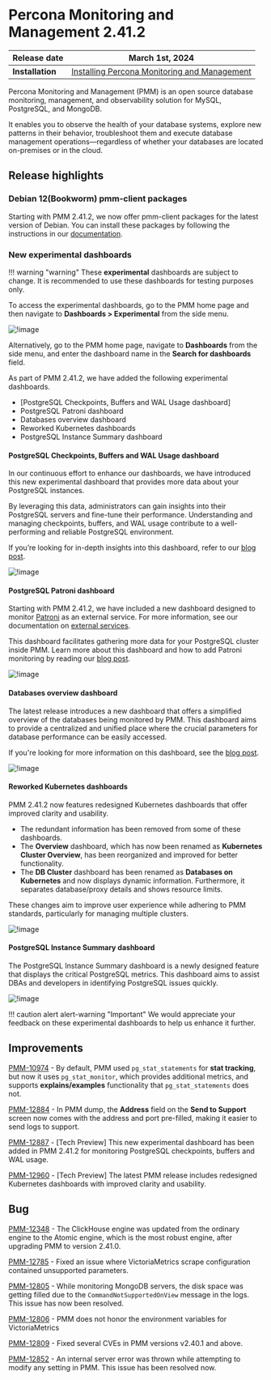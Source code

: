 # Percona Monitoring and Management 2.41.2

| **Release date** | March 1st, 2024                                                                                   |
| ----------------- | ----------------------------------------------------------------------------------------------- |
| **Installation** | [Installing Percona Monitoring and Management](https://www.percona.com/software/pmm/quickstart) |

Percona Monitoring and Management (PMM) is an open source database monitoring, management, and observability solution for MySQL, PostgreSQL, and MongoDB.

It enables you to observe the health of your database systems, explore new patterns in their behavior, troubleshoot them and execute database management operations—regardless of whether your databases are located on-premises or in the cloud.

## Release highlights


### Debian 12(Bookworm) pmm-client packages

Starting with PMM 2.41.2, we now offer pmm-client packages for the latest version of Debian. You can install these packages by following the instructions in our [documentation](https://docs.percona.com/percona-monitoring-and-management/setting-up/client/index.html#package-manager).

### New experimental dashboards

!!! warning "warning"
    These **experimental** dashboards are subject to change. It is recommended to use these dashboards for testing purposes only. 

To access the experimental dashboards, go to the PMM home page and then navigate to **Dashboards > Experimental** from the side menu.

![!image](../_images/path_experimental_dashboards.png)


Alternatively, go to the PMM home page,  navigate to  **Dashboards** from the side menu, and enter the dashboard name in the **Search for dashboards**  field.

As part of PMM 2.41.2, we have added the following experimental dashboards.

- [PostgreSQL Checkpoints, Buffers and WAL Usage dashboard]
- PostgreSQL Patroni dashboard
- Databases overview dashboard
- Reworked Kubernetes dashboards
- PostgreSQL Instance Summary dashboard


#### PostgreSQL Checkpoints, Buffers and WAL Usage dashboard

In our continuous effort to enhance our dashboards, we have introduced this new experimental dashboard that provides more data about your PostgreSQL instances.

By leveraging this data, administrators can gain insights into their PostgreSQL servers and fine-tune their performance. Understanding and managing checkpoints, buffers, and WAL usage contribute to a well-performing and reliable PostgreSQL environment.

If you’re looking for in-depth insights into this dashboard, refer to our [blog post](https://www.percona.com/blog/postgresql-checkpoints-buffers-and-wal-usage-with-percona-monitoring-and-management/).

![!image](../_images/pg_checkpoints_buffers_wal_dashboard.png)

#### PostgreSQL Patroni dashboard

Starting with PMM 2.41.2, we have included a new dashboard designed to monitor [Patroni](https://patroni.readthedocs.io/en/latest/) as an external service. For more information, see our documentation on [external services](https://docs.percona.com/percona-monitoring-and-management/setting-up/client/external.html).

This dashboard facilitates gathering more data for your PostgreSQL cluster inside PMM. Learn more about this dashboard and how to add Patroni monitoring by reading our [blog post](https://www.percona.com/blog/monitoring-a-postgresql-patroni-cluster/).

![!image](../_images/patroni_dashboard.png)


#### Databases overview dashboard

The latest release introduces a new dashboard that offers a simplified overview of the databases being monitored by PMM. This dashboard aims to provide a centralized and unified place where the crucial parameters for database performance can be easily accessed. 

If you're looking for more information on this dashboard, see the [blog post]().

![!image](../_images/databases_overview_dashboard.png)

#### Reworked Kubernetes dashboards

PMM 2.41.2 now features redesigned Kubernetes dashboards that offer improved clarity and usability.

- The redundant information has been removed from some of these dashboards.
- The **Overview** dashboard, which has now been renamed as **Kubernetes Cluster Overview**, has been reorganized and improved for better functionality.
- The **DB Cluster** dashboard has been renamed as **Databases on Kubernetes** and now displays dynamic information. Furthermore, it separates database/proxy details and shows resource limits. 

These changes aim to improve user experience while adhering to PMM standards, particularly for managing multiple clusters.

![!image](../_images/reworked_k8s_dashboard.png)


#### PostgreSQL Instance Summary dashboard

The PostgreSQL Instance Summary dashboard is a newly designed feature that displays the critical PostgreSQL metrics. This dashboard aims to assist DBAs and developers in identifying PostgreSQL issues quickly.

![!image](../_images/pg_instance_summary_dashboard.png)


!!! caution alert alert-warning "Important"
    We would appreciate your feedback on these experimental dashboards to help us enhance it further.

## Improvements


[PMM-10974](https://perconadev.atlassian.net/browse/PMM-10974) - By default, PMM used `pg_stat_statements` for **stat tracking**, but now it uses `pg_stat_monitor`, which provides additional metrics, and supports **explains/examples** functionality that `pg_stat_statements` does not.

[PMM-12884](https://perconadev.atlassian.net/browse/PMM-12884) - In PMM dump, the **Address** field on the **Send to Support** screen now comes with the address and port pre-filled, making it easier to send logs to support.

[PMM-12887](https://perconadev.atlassian.net/browse/PMM-12887) - [Tech Preview] This new experimental dashboard has been added in PMM 2.41.2 for monitoring PostgreSQL checkpoints, buffers and WAL usage.

[PMM-12960](https://perconadev.atlassian.net/browse/PMM-12960) - [Tech Preview] The latest PMM release includes redesigned Kubernetes dashboards with improved clarity and usability.

## Bug

[PMM-12348](https://perconadev.atlassian.net/browse/PMM-12348) - The ClickHouse engine was updated from the ordinary engine to the Atomic engine, which is the most robust engine, after upgrading PMM to version 2.41.0.

[PMM-12785](https://perconadev.atlassian.net/browse/PMM-12785) - Fixed an issue where VictoriaMetrics scrape configuration contained unsupported parameters. 

[PMM-12805](https://perconadev.atlassian.net/browse/PMM-12805) - While monitoring MongoDB servers, the disk space was getting filled due to the `CommandNotSupportedOnView` message in the logs. This issue has now been resolved.

[PMM-12806](https://perconadev.atlassian.net/browse/PMM-12806) - PMM does not honor the environment variables for VictoriaMetrics

[PMM-12809](https://perconadev.atlassian.net/browse/PMM-12809) - Fixed several CVEs in PMM versions v2.40.1 and above.

[PMM-12852](https://perconadev.atlassian.net/browse/PMM-12852) - An internal server error was thrown while attempting to modify any setting in PMM. This issue has been resolved now.
